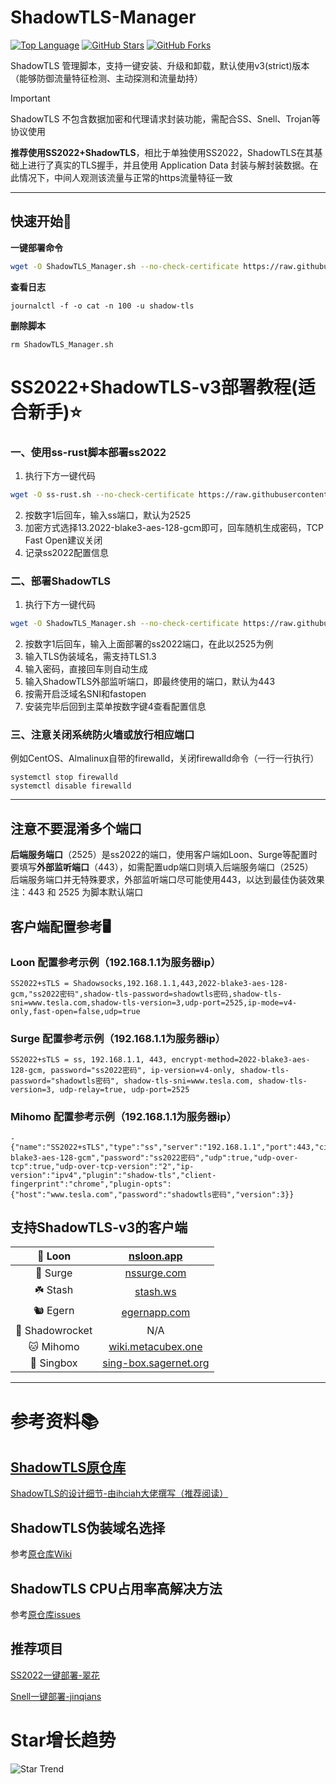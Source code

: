 # ShadowTLS-Manager

[![Top Language](https://img.shields.io/github/languages/top/Kismet0123/ShadowTLS-Manager.svg)](https://github.com/Kismet0123/ShadowTLS-Manager) [![GitHub Stars](https://img.shields.io/github/stars/Kismet0123/ShadowTLS-Manager.svg?style=social)](https://github.com/Kismet0123/ShadowTLS-Manager) [![GitHub Forks](https://img.shields.io/github/forks/Kismet0123/ShadowTLS-Manager.svg?style=social)](https://github.com/Kismet0123/ShadowTLS-Manager)

ShadowTLS 管理脚本，支持一键安装、升级和卸载，默认使用v3(strict)版本（能够防御流量特征检测、主动探测和流量劫持）

> [!IMPORTANT]
> ShadowTLS 不包含数据加密和代理请求封装功能，需配合SS、Snell、Trojan等协议使用

**推荐使用SS2022+ShadowTLS**，相比于单独使用SS2022，ShadowTLS在其基础上进行了真实的TLS握手，并且使用 Application Data 封装与解封装数据。在此情况下，中间人观测该流量与正常的https流量特征一致

---

## 快速开始📃

**一键部署命令**

```bash
wget -O ShadowTLS_Manager.sh --no-check-certificate https://raw.githubusercontent.com/Kismet0123/ShadowTLS-Manager/refs/heads/main/ShadowTLS_Manager.sh && chmod +x ShadowTLS_Manager.sh && ./ShadowTLS_Manager.sh
```

**查看日志**

```
journalctl -f -o cat -n 100 -u shadow-tls
```

**删除脚本**

```
rm ShadowTLS_Manager.sh
```


# SS2022+ShadowTLS-v3部署教程(适合新手)⭐️

### 一、使用ss-rust脚本部署ss2022

1. 执行下方一键代码

```bash
wget -O ss-rust.sh --no-check-certificate https://raw.githubusercontent.com/xOS/Shadowsocks-Rust/master/ss-rust.sh && chmod +x ss-rust.sh && ./ss-rust.sh
```

2. 按数字1后回车，输入ss端口，默认为2525
3. 加密方式选择13.2022-blake3-aes-128-gcm即可，回车随机生成密码，TCP Fast Open建议关闭
4. 记录ss2022配置信息

### 二、部署ShadowTLS

1. 执行下方一键代码

```bash
wget -O ShadowTLS_Manager.sh --no-check-certificate https://raw.githubusercontent.com/Kismet0123/ShadowTLS-Manager/refs/heads/main/ShadowTLS_Manager.sh && chmod +x ShadowTLS_Manager.sh && ./ShadowTLS_Manager.sh
```

2. 按数字1后回车，输入上面部署的ss2022端口，在此以2525为例
3. 输入TLS伪装域名，需支持TLS1.3
4. 输入密码，直接回车则自动生成
5. 输入ShadowTLS外部监听端口，即最终使用的端口，默认为443
6. 按需开启泛域名SNI和fastopen
7. 安装完毕后回到主菜单按数字键4查看配置信息

### 三、注意关闭系统防火墙或放行相应端口

例如CentOS、Almalinux自带的firewalld，关闭firewalld命令（一行一行执行）

```
systemctl stop firewalld
systemctl disable firewalld
```

---

## **注意不要混淆多个端口**

**后端服务端口**（2525）是ss2022的端口，使用客户端如Loon、Surge等配置时要填写**外部监听端口**（443），如需配置udp端口则填入后端服务端口（2525）  
后端服务端口并无特殊要求，外部监听端口尽可能使用443，以达到最佳伪装效果  
注：443 和 2525 为脚本默认端口

## 客户端配置参考🖥️

### Loon 配置参考示例（192.168.1.1为服务器ip）

```
SS2022+sTLS = Shadowsocks,192.168.1.1,443,2022-blake3-aes-128-gcm,"ss2022密码",shadow-tls-password=shadowtls密码,shadow-tls-sni=www.tesla.com,shadow-tls-version=3,udp-port=2525,ip-mode=v4-only,fast-open=false,udp=true
```

### Surge 配置参考示例（192.168.1.1为服务器ip）

```
SS2022+sTLS = ss, 192.168.1.1, 443, encrypt-method=2022-blake3-aes-128-gcm, password="ss2022密码", ip-version=v4-only, shadow-tls-password="shadowtls密码", shadow-tls-sni=www.tesla.com, shadow-tls-version=3, udp-relay=true, udp-port=2525
```

### Mihomo 配置参考示例（192.168.1.1为服务器ip）

```
- {"name":"SS2022+sTLS","type":"ss","server":"192.168.1.1","port":443,"cipher":"2022-blake3-aes-128-gcm","password":"ss2022密码","udp":true,"udp-over-tcp":true,"udp-over-tcp-version":"2","ip-version":"ipv4","plugin":"shadow-tls","client-fingerprint":"chrome","plugin-opts":{"host":"www.tesla.com","password":"shadowtls密码","version":3}}
```

## 支持ShadowTLS-v3的客户端

| 🎈 Loon      | [nsloon.app](https://nsloon.app/)                       |
|:------------:|:-------------------------------------------------------:|
| 🌊 Surge     | [nssurge.com](https://nssurge.com/)                    |
| ☘️ Stash    | [stash.ws](https://stash.ws/)                         |
| 🐿️ Egern   | [egernapp.com](https://egernapp.com/)                |
| 🚀 Shadowrocket | N/A                                            |
| 🐱 Mihomo   | [wiki.metacubex.one](https://wiki.metacubex.one/config/proxies/ss/) |
| 🎁 Singbox | [sing-box.sagernet.org](https://sing-box.sagernet.org/zh/configuration/inbound/shadowtls/) |

---

# 参考资料📚

## [ShadowTLS原仓库](https://github.com/ihciah/shadow-tls)

[ShadowTLS的设计细节-由ihciah大佬撰写（推荐阅读）](https://www.ihcblog.com/a-better-tls-obfs-proxy/)

## ShadowTLS伪装域名选择

参考[原仓库Wiki](https://github.com/ihciah/shadow-tls/wiki/V3-Protocol)

## ShadowTLS CPU占用率高解决方法

参考[原仓库issues](https://github.com/ihciah/shadow-tls/issues/109)

## 推荐项目

[SS2022一键部署-翠花](https://github.com/xOS/Shadowsocks-Rust)

[Snell一键部署-jinqians](https://github.com/jinqians/snell.sh)

# Star增长趋势

![Star Trend](https://starchart.cc/Kismet0123/ShadowTLS-Manager.svg )
